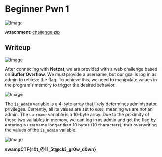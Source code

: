 # Beginner Pwn 1
![Image](https://github.com/user-attachments/assets/c6bc469b-ab96-44dc-83f2-d4328cbaffd7)

**Attachment:** [challenge.zip](https://github.com/user-attachments/files/19528592/challenge.zip)

## Writeup

![Image](https://github.com/user-attachments/assets/c4412262-699a-414f-9d09-f55fe469d428)

After connecting with **Netcat**, we are provided with a web challenge based on **Buffer Overflow**.
We must provide a username, but our goal is log in as admin to retrieve the flag. To achieve this, we need to manipulate values in the program's memory to trigger the desired behavior.

![Image](https://github.com/user-attachments/assets/6dc25bfe-77ea-463a-b296-ddba34907f8c)

The `is_admin` variable is a 4-byte array that likely determines administrator privileges. Currently, all its values are ​​set to `0x00`, meaning we are not an admin.
The `username` variable is a 10-byte array. Due to the proximity of these two variables in memory, we can log in as admin and get the flag by entering a username longer than 10 bytes (10 characters), thus overwriting the values ​​of the `is_admin` variable.

![Image](https://github.com/user-attachments/assets/f9f2e8c3-4ec2-4605-8f46-125595ead651)

**swampCTF{n0t_@11_5t@ck5_gr0w_d0wn}**
